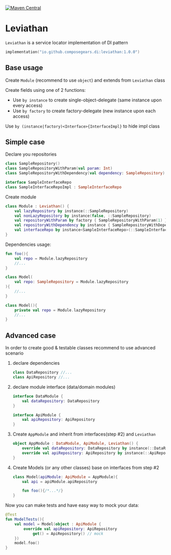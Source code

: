 [![Maven Central](https://img.shields.io/maven-central/v/io.github.composegears.di/leviathan)](https://central.sonatype.com/artifact/io.github.composegears.di/leviathan)

Leviathan
=========

`Leviathan` is a service locator implementation of DI pattern 

```kotlin
implementation("io.github.composegears.di:leviathan:1.0.0")
```

Base usage
----------

Create `Module` (recommend to use `object`) and extends from `Leviathan` class

Create fields using one of 2 functions:
- Use `by instance` to create single-object-delegate (same instance upon every access)
- Use `by factory` to create factory-delegate (new instance upon each access)

Use `by (instance|factory)<Interface>{InterfaceImpl}` to hide impl class

Simple case
-----------

Declare you repositories

```kotlin
class SampleRepository()
class SampleRepositoryWithParam(val param: Int)
class SampleRepositoryWithDependency(val dependency: SampleRepository)

interface SampleInterfaceRepo
class SampleInterfaceRepoImpl : SampleInterfaceRepo
```
Create module

```kotlin
class Module : Leviathan() {
    val lazyRepository by instance(::SampleRepository)
    val nonLazyRepository by instance(false, ::SampleRepository)
    val repositoryWithParam by factory { SampleRepositoryWithParam(1) }
    val repositoryWithDependency by instance { SampleRepositoryWithDependency(lazyRepository) }
    val interfaceRepo by instance<SampleInterfaceRepo>(::SampleInterfaceRepoImpl)
}
```

Dependencies usage:

```kotlin
fun foo(){
    val repo = Module.lazyRepository
    //...  
}

class Model(
    val repo: SampleRepository = Module.lazyRepository
){
    //...
}

class Model(){
    private val repo = Module.lazyRepository
    //...
}

```

Advanced case
-------------

In order to create good & testable classes recommend to use advanced scenario

1) declare dependencies
    ```kotlin
    class DataRepository //...
    class ApiRepository //...
    ```
2) declare module interface (data/domain modules)
    ```kotlin
    interface DataModule {
        val dataRepository: DataRepository
    }
    
    interface ApiModule {
        val apiRepository: ApiRepository
    }    
    ```
3) Create `AppModule` and inherit from interfaces(step #2) and `Leviathan`
    ```kotlin
    object AppModule : DataModule, ApiModule, Leviathan() {
        override val dataRepository: DataRepository by instance(::DataRepository)
        override val apiRepository: ApiRepository by instance(::ApiRepository)
    }
    ```
4) Create Models (or any other classes) base on interfaces from step #2
    ```kotlin
    class Model(apiModule: ApiModule = AppModule){
        val api = apiModule.apiRepository
   
        fun foo(){/*...*/}
    }
    ```
   
Now you can make tests and have easy way to mock your data:

```kotlin
@Test
fun ModelTests(){
    val model = Model(object : ApiModule {
        override val apiRepository: ApiRepository
            get() = ApiRepository() // mock
    })
    model.foo()
}
```
